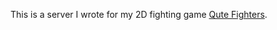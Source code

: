 This is a server I wrote for my 2D fighting game <a href="https://github.com/ugurozdemir97/QuteFighters-v0.2">Qute Fighters</a>.
